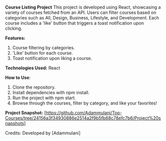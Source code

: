 
**Course Listing Project**
This project is developed using React, showcasing a variety of courses fetched from an API. Users can filter courses based on categories such as All, Design, Business, Lifestyle, and Development. Each course includes a 'like' button that triggers a toast notification upon clicking.

**Features:**
1. Course filtering by categories.
2. 'Like' button for each course.
3. Toast notification upon liking a course.

**Technologies Used:**
React

**How to Use**:
1. Clone the repository.
2. Install dependencies with npm install.
3. Run the project with npm start.
4. Browse through the courses, filter by category, and like your favorites!

**Project Snapshot:**
[https://github.com/Adammulani/Top-Courses/tree/24156a3f34930886e2514a2f9b5fb68c78efc7b6/Project%20snapshots]

Credits:
Developed by [Adammulani]
